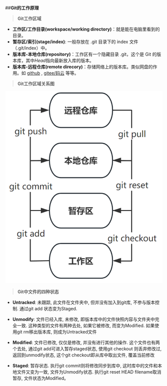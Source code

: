 
##**Git的工作原理**

>**Git工作区域**

- **工作区/工作目录(workspace/working directory)**：就是能在电脑里看到的目录。
- **暂存区/索引(stage/index)**: 一般存放在 .git 目录下的 index 文件（.git/index）中。
- **版本库-本地仓库(repository)**：工作区有一个隐藏目录 .git，这个是 Git 的版本库，其中*Head*指向最新放入库的版本。
- **版本库-远程仓库(remote direcory)**：存储网络上的版本库。类似网盘的作用。如 [github](https://github.com/ "国际的网站") , [gitee/码云](https://gitee.com/ "国内的网站") 等等。
  
>**Git工作区域关系图**

![principle](img/Git-WorkingPrinciple.png)

>**Git中文件的四种状态**
- **Untracked**: 未跟踪, 此文件在文件夹中, 但并没有加入到git库, 不参与版本控制. 通过git add 状态变为Staged.

- **Unmodify**: 文件已经入库, 未修改, 即版本库中的文件快照内容与文件夹中完全一致. 这种类型的文件有两种去处, 如果它被修改, 而变为Modified. 如果使用git rm移出版本库, 则成为Untracked文件

- **Modified**: 文件已修改, 仅仅是修改, 并没有进行其他的操作. 这个文件也有两个去处, 通过git add可进入暂存staged状态, 使用git checkout 则丢弃修改过, 返回到unmodify状态, 这个git checkout即从库中取出文件, 覆盖当前修改

- **Staged**: 暂存状态. 执行git commit则将修改同步到库中, 这时库中的文件和本地文件又变为一致, 文件为Unmodify状态. 执行git reset HEAD filename取消暂存, 文件状态为Modified。